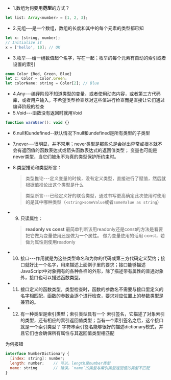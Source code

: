 * 1.数组为何要用**范型**的方式？
```js
let list: Array<number> = [1, 2, 3];
```
* 2.元组---是一个数组，数组的长度和其中的每个元素的类型都已知

```js
let x: [string, number];
// Initialize it
x = ['hello', 10]; // OK
```

* 3.枚举---给一组数值起个名字，写在一起；枚举的每个元素有自动的索引或者设置的索引

```js
enum Color {Red, Green, Blue}
let c: Color = Color.Green;
let colorName: string = Color[2]; // Blue
```

* 4.Any---编译阶段不知道类型的变量，或者使用动态内容，或者第三方代码库，或者用户输入。不希望类型检查器对这些值进行检查而是直接让它们通过编译阶段的检查
* 5.Void---函数没有返回时就用Void

```js
function warnUser(): void {}
```

* 6.null和undefined--默认情况下null和undefined是所有类型的子类型
* 7.never---很明显，并不常用；never类型是那些总是会抛出异常或根本就不会有返回值的函数表达式或箭头函数表达式的返回值类型； 变量也可能是 never类型，当它们被永不为真的类型保护所约束时。
* 8.类型推论和类型断言：

	>类型推论---定义变量的时候，没有定义类型，直接进行了赋值，然后就根据值推论出这个类型是什么
	
	>类型断言---已经定义好的联合类型，通过书写更高确定此次使用时使用的是其中哪种类型（`<string>someValue`或者`someValue as string`）
* 9. 只读属性：

	> **readonly vs const**
最简单判断该用readonly还是const的方法是看要把它做为变量使用还是做为一个属性。 做为变量使用的话用 const，若做为属性则使用readonly

* 10. 接口---作用就是为这些类型命名和为你的代码或第三方代码定义契约；接口就好比一个名字，用来描述上面例子里的要求；接口能够描述JavaScript中对象拥有的各种各样的外形，除了描述带有属性的普通对象外，接口也可以描述函数类型。

* 11. 接口定义的函数类型，类型检查时，函数的参数名不需要与接口里定义的名字相匹配，函数的参数会逐个进行检查，要求对应位置上的参数类型是兼容的。

* 12. 有一种类型是索引类型；索引类型具有一个 索引签名，它描述了对象索引的类型，还有相应的索引返回值类型；当有一个索引签名之后，这个接口就是一个索引类型？
字符串索引签名能够很好的描述dictionary模式，并且它们也会确保所有属性与其返回值类型相匹配

为何报错

```js
interface NumberDictionary {
  [index: string]: number;
  length: number;    // 可以，length是number类型
  name: string       // 错误，`name`的类型与索引类型返回值的类型不匹配
}
```

